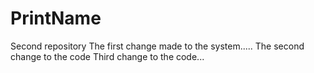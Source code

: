 # PrintName
Second repository
The first change made to the system.....
The second change to the code
Third change to the code...

